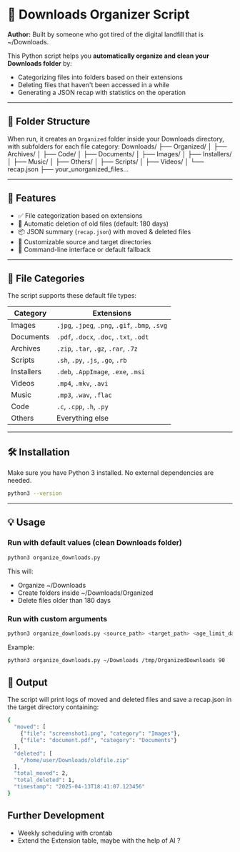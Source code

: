 # 🧹 Downloads Organizer Script
**Author:** Built by someone who got tired of the digital landfill that is ~/Downloads.

This Python script helps you **automatically organize and clean your Downloads folder** by:

- Categorizing files into folders based on their extensions
- Deleting files that haven't been accessed in a while
- Generating a JSON recap with statistics on the operation

---

## 📁 Folder Structure

When run, it creates an `Organized` folder inside your Downloads directory, with subfolders for each file category:
Downloads/ ├── Organized/ │ ├── Archives/ │ ├── Code/ │ ├── Documents/ │ ├── Images/ │ ├── Installers/ │ ├── Music/ │ ├── Others/ │ ├── Scripts/ │ ├── Videos/ │ └── recap.json ├── your_unorganized_files...


---

## 🚀 Features

- ✅ File categorization based on extensions
- 🧼 Automatic deletion of old files (default: 180 days)
- 📦 JSON summary (`recap.json`) with moved & deleted files
- 🧠 Customizable source and target directories
- 🔧 Command-line interface or default fallback

---

## 📌 File Categories

The script supports these default file types:

| Category   | Extensions                                            |
|------------|--------------------------------------------------------|
| Images     | `.jpg`, `.jpeg`, `.png`, `.gif`, `.bmp`, `.svg`       |
| Documents  | `.pdf`, `.docx`, `.doc`, `.txt`, `.odt`               |
| Archives   | `.zip`, `.tar`, `.gz`, `.rar`, `.7z`                  |
| Scripts    | `.sh`, `.py`, `.js`, `.go`, `.rb`                     |
| Installers | `.deb`, `.AppImage`, `.exe`, `.msi`                   |
| Videos     | `.mp4`, `.mkv`, `.avi`                                |
| Music      | `.mp3`, `.wav`, `.flac`                               |
| Code       | `.c`, `.cpp`, `.h`, `.py`                             |
| Others     | Everything else                                       |

---

## 🛠️ Installation

Make sure you have Python 3 installed. No external dependencies are needed.

```bash
python3 --version
```
---
## 💡 Usage
### Run with default values (clean Downloads folder)
```bash
python3 organize_downloads.py
```
This will:
* Organize ~/Downloads
* Create folders inside ~/Downloads/Organized
* Delete files older than 180 days

### Run with custom arguments
```bash
python3 organize_downloads.py <source_path> <target_path> <age_limit_days>
```

Example:
```bash
python3 organize_downloads.py ~/Downloads /tmp/OrganizedDownloads 90
```

## 📄 Output
The script will print logs of moved and deleted files and save a recap.json in the target directory containing:
```bash
{
  "moved": [
    {"file": "screenshot1.png", "category": "Images"},
    {"file": "document.pdf", "category": "Documents"}
  ],
  "deleted": [
    "/home/user/Downloads/oldfile.zip"
  ],
  "total_moved": 2,
  "total_deleted": 1,
  "timestamp": "2025-04-13T18:41:07.123456"
}
```

## Further Development 
* Weekly scheduling with crontab
* Extend the Extension table, maybe with the help of AI ?
